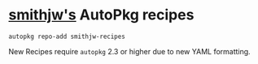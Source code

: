 [smithjw's](https://twitter.com/smithjw) AutoPkg recipes
===============

`autopkg repo-add smithjw-recipes`

New Recipes require `autopkg` 2.3 or higher due to new YAML formatting.
